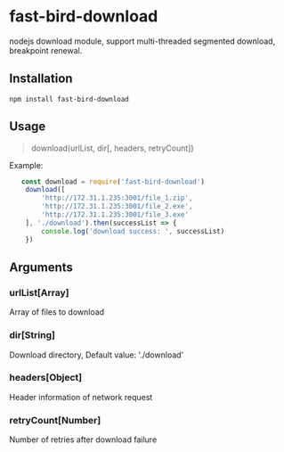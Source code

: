 # fast-bird-download

nodejs download module, support multi-threaded segmented download,
breakpoint renewal.

Installation
------------

    npm install fast-bird-download



Usage
-----

> download(urlList, dir[, headers, retryCount])

Example:
```js
   const download = require('fast-bird-download')
    download([
        'http://172.31.1.235:3001/file_1.zip',
        'http://172.31.1.235:3001/file_2.exe',
        'http://172.31.1.235:3001/file_3.exe'
    ], './download').then(successList => {
        console.log('download success: ', successList)
    })
```

Arguments
-----

### urlList[Array]
 Array of files to download
 
### dir[String] 
 Download directory, Default value: './download'
  
### headers[Object] 
 Header information of network request

### retryCount[Number]
 Number of retries after download failure
